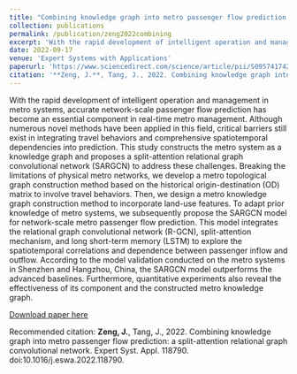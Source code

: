 ```yaml
---
title: "Combining knowledge graph into metro passenger flow prediction: a split-attention relational graph convolutional network"
collection: publications
permalink: /publication/zeng2022combining
excerpt: 'With the rapid development of intelligent operation and management in metro systems, accurate network-scale passenger flow prediction has become an essential component in real-time metro management. Although numerous novel methods have been applied in this field, critical barriers still exist in integrating travel behaviors and comprehensive spatiotemporal dependencies into prediction. This study constructs the metro system as a knowledge graph and proposes a split-attention relational graph convolutional network (SARGCN) to address these challenges. Breaking the limitations of physical metro networks, we develop a metro topological graph construction method based on the historical origin-destination (OD) matrix to involve travel behaviors. Then, we design a metro knowledge graph construction method to incorporate land-use features. To adapt prior knowledge of metro systems, we subsequently propose the SARGCN model for network-scale metro passenger flow prediction. This model integrates the relational graph convolutional network (R-GCN), split-attention mechanism, and long short-term memory (LSTM) to explore the spatiotemporal correlations and dependence between passenger inflow and outflow. According to the model validation conducted on the metro systems in Shenzhen and Hangzhou, China, the SARGCN model outperforms the advanced baselines. Furthermore, quantitative experiments also reveal the effectiveness of its component and the constructed metro knowledge graph.'
date: 2022-09-17
venue: 'Expert Systems with Applications'
paperurl: 'https://www.sciencedirect.com/science/article/pii/S0957417422018085'
citation: '**Zeng, J.**, Tang, J., 2022. Combining knowledge graph into metro passenger flow prediction: a split-attention relational graph convolutional network. Expert Syst. Appl. 118790. doi:10.1016/j.eswa.2022.118790.'
---
```

With the rapid development of intelligent operation and management in metro systems, accurate network-scale passenger flow prediction has become an essential component in real-time metro management. Although numerous novel methods have been applied in this field, critical barriers still exist in integrating travel behaviors and comprehensive spatiotemporal dependencies into prediction. This study constructs the metro system as a knowledge graph and proposes a split-attention relational graph convolutional network (SARGCN) to address these challenges. Breaking the limitations of physical metro networks, we develop a metro topological graph construction method based on the historical origin-destination (OD) matrix to involve travel behaviors. Then, we design a metro knowledge graph construction method to incorporate land-use features. To adapt prior knowledge of metro systems, we subsequently propose the SARGCN model for network-scale metro passenger flow prediction. This model integrates the relational graph convolutional network (R-GCN), split-attention mechanism, and long short-term memory (LSTM) to explore the spatiotemporal correlations and dependence between passenger inflow and outflow. According to the model validation conducted on the metro systems in Shenzhen and Hangzhou, China, the SARGCN model outperforms the advanced baselines. Furthermore, quantitative experiments also reveal the effectiveness of its component and the constructed metro knowledge graph.

[Download paper here](http://SunderlandAJ-1130.github.io/files/zeng2022combining.pdf)

Recommended citation: **Zeng, J.**, Tang, J., 2022. Combining knowledge graph into metro passenger flow prediction: a split-attention relational graph convolutional network. Expert Syst. Appl. 118790. doi:10.1016/j.eswa.2022.118790. 

